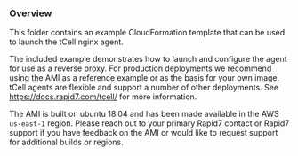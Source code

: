 ### Overview

This folder contains an example CloudFormation template that can be used to launch the tCell nginx agent.

The included example demonstrates how to launch and configure the agent for use as a reverse proxy. For production deployments we recommend using the AMI as a reference example or as the basis for your own image. tCell agents are flexible and support a number of other deployments. See https://docs.rapid7.com/tcell/ for more information.

The AMI is built on ubuntu 18.04 and has been made available in the AWS ``us-east-1`` region. Please reach out to your primary Rapid7 contact or Rapid7 support if you have feedback on the AMI or would like to request support for additional builds or regions.
